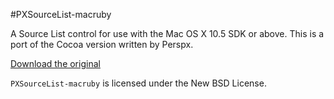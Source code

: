 #PXSourceList-macruby

A Source List control for use with the Mac OS X 10.5 SDK or above.  This is a port of the Cocoa version written by Perspx.

[Download the original][1]

`PXSourceList-macruby` is licensed under the New BSD License.


  [1]: http://github.com/Perspx/PXSourceList
